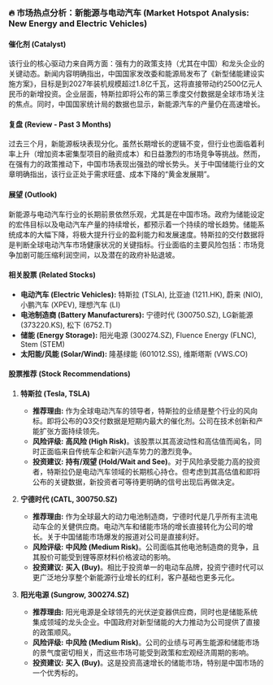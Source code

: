 ### 🔥 市场热点分析：新能源与电动汽车 (Market Hotspot Analysis: New Energy and Electric Vehicles)

#### **催化剂 (Catalyst)**
该行业的核心驱动力来自两方面：强有力的政策支持（尤其在中国）和龙头企业的关键动态。新闻内容明确指出，中国国家发改委和能源局发布了《新型储能建设实施方案》，目标是到2027年装机规模超过1.8亿千瓦，这将直接带动约2500亿元人民币的新增投资。企业层面，特斯拉即将公布的第三季度交付数据是全球市场关注的焦点。同时，中国国家统计局的数据也显示，新能源汽车的产量仍在高速增长。

#### **复盘 (Review - Past 3 Months)**
过去三个月，新能源板块表现分化。虽然长期增长的逻辑不变，但行业也面临着利率上升（增加资本密集型项目的融资成本）和日益激烈的市场竞争等挑战。然而，在强有力的政策推动下，中国市场表现出强劲的增长势头。关于中国储能行业的文章明确指出，该行业正处于需求旺盛、成本下降的“黄金发展期”。

#### **展望 (Outlook)**
新能源与电动汽车行业的长期前景依然乐观，尤其是在中国市场。政府为储能设定的宏伟目标以及电动汽车产量的持续增长，都预示着一个持续的增长趋势。储能系统成本的大幅下降，将极大提升行业的盈利能力和发展速度。特斯拉的交付数据将是判断全球电动汽车市场健康状况的关键指标。行业面临的主要风险包括：市场竞争加剧可能压缩利润空间，以及潜在的政府补贴退坡。

#### **相关股票 (Related Stocks)**
*   **电动汽车 (Electric Vehicles):** 特斯拉 (TSLA), 比亚迪 (1211.HK), 蔚来 (NIO), 小鹏汽车 (XPEV), 理想汽车 (LI)
*   **电池制造商 (Battery Manufacturers):** 宁德时代 (300750.SZ), LG新能源 (373220.KS), 松下 (6752.T)
*   **储能 (Energy Storage):** 阳光电源 (300274.SZ), Fluence Energy (FLNC), Stem (STEM)
*   **太阳能/风能 (Solar/Wind):** 隆基绿能 (601012.SS), 维斯塔斯 (VWS.CO)

#### **股票推荐 (Stock Recommendations)**
1.  **特斯拉 (Tesla, TSLA)**
    *   **推荐理由:** 作为全球电动汽车的领导者，特斯拉的业绩是整个行业的风向标。即将公布的Q3交付数据是短期内最大的催化剂。公司在技术创新和产能扩张方面持续领先。
    *   **风险评级:** **高风险 (High Risk)**。该股票以其高波动性和高估值而闻名，同时正面临来自传统车企和新兴造车势力的激烈竞争。
    *   **投资建议:** **持有/观望 (Hold/Wait and See)**。对于风险承受能力高的投资者，特斯拉仍是电动汽车领域的长期核心持仓。但考虑到其高估值和即将公布的关键数据，新投资者可等待更明确的信号出现后再做决定。

2.  **宁德时代 (CATL, 300750.SZ)**
    *   **推荐理由:** 作为全球最大的动力电池制造商，宁德时代是几乎所有主流电动车企的关健供应商。电动汽车和储能市场的增长直接转化为公司的增长。关于中国储能市场爆发的报道对公司是直接利好。
    *   **风险评级:** **中风险 (Medium Risk)**。公司面临其他电池制造商的竞争，且其股价可能受到锂等原材料价格波动的影响。
    *   **投资建议:** **买入 (Buy)**。相比于投资单一的电动车品牌，投资宁德时代可以更广泛地分享整个新能源行业增长的红利，客户基础也更多元化。

3.  **阳光电源 (Sungrow, 300274.SZ)**
    *   **推荐理由:** 阳光电源是全球领先的光伏逆变器供应商，同时也是储能系统集成领域的龙头企业。中国政府对新型储能的大力推动为公司提供了直接的政策顺风。
    *   **风险评级:** **中风险 (Medium Risk)**。公司的业绩与可再生能源和储能市场的景气度密切相关，而这些市场可能受到政策和宏观经济周期的影响。
    *   **投资建议:** **买入 (Buy)**。这是投资高速增长的储能市场，特别是中国市场的一个优秀标的。